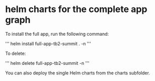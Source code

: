 # helm charts for the complete app graph

To install the full app, run the following command:

'''
helm install full-app-tb2-summit . -n <namespace>
'''

To delete:

'''
helm delete full-app-tb2-summit  -n <namespace>
'''

You can also deploy the single Helm charts from the charts subfolder.

